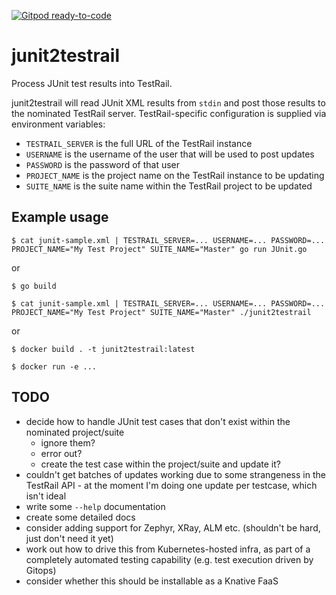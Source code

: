 [![Gitpod ready-to-code](https://img.shields.io/badge/Gitpod-ready--to--code-blue?logo=gitpod)](https://gitpod.io/#https://github.com/monch1962/junit2testrail)

# junit2testrail
Process JUnit test results into TestRail.

junit2testrail will read JUnit XML results from `stdin` and post those results to the nominated TestRail server. TestRail-specific configuration is supplied via environment variables:
- `TESTRAIL_SERVER` is the full URL of the TestRail instance
- `USERNAME` is the username of the user that will be used to post updates
- `PASSWORD` is the password of that user
- `PROJECT_NAME` is the project name on the TestRail instance to be updating
- `SUITE_NAME` is the suite name within the TestRail project to be updated

## Example usage

`$ cat junit-sample.xml | TESTRAIL_SERVER=... USERNAME=... PASSWORD=... PROJECT_NAME="My Test Project" SUITE_NAME="Master" go run JUnit.go`

or

`$ go build`

`$ cat junit-sample.xml | TESTRAIL_SERVER=... USERNAME=... PASSWORD=... PROJECT_NAME="My Test Project" SUITE_NAME="Master" ./junit2testrail`

or

`$ docker build . -t junit2testrail:latest`

`$ docker run -e ...`

## TODO
- decide how to handle JUnit test cases that don't exist within the nominated project/suite
  - ignore them?
  - error out?
  - create the test case within the project/suite and update it?
- couldn't get batches of updates working due to some strangeness in the TestRail API - at the moment I'm doing one update per testcase, which isn't ideal
- write some `--help` documentation
- create some detailed docs
- consider adding support for Zephyr, XRay, ALM etc. (shouldn't be hard, just don't need it yet)
- work out how to drive this from Kubernetes-hosted infra, as part of a completely automated testing capability (e.g. test execution driven by Gitops)
- consider whether this should be installable as a Knative FaaS
